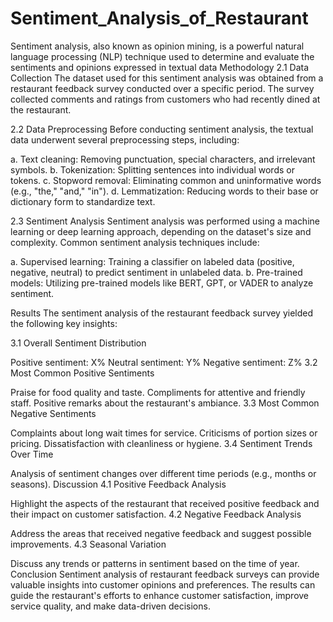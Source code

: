# Sentiment_Analysis_of_Restaurant
Sentiment analysis, also known as opinion mining, is a powerful natural language processing (NLP) technique used to determine and evaluate the sentiments and opinions expressed in textual data
Methodology
2.1 Data Collection
The dataset used for this sentiment analysis was obtained from a restaurant feedback survey conducted over a specific period. The survey collected comments and ratings from customers who had recently dined at the restaurant.

2.2 Data Preprocessing
Before conducting sentiment analysis, the textual data underwent several preprocessing steps, including:

a. Text cleaning: Removing punctuation, special characters, and irrelevant symbols.
b. Tokenization: Splitting sentences into individual words or tokens.
c. Stopword removal: Eliminating common and uninformative words (e.g., "the," "and," "in").
d. Lemmatization: Reducing words to their base or dictionary form to standardize text.

2.3 Sentiment Analysis
Sentiment analysis was performed using a machine learning or deep learning approach, depending on the dataset's size and complexity. Common sentiment analysis techniques include:

a. Supervised learning: Training a classifier on labeled data (positive, negative, neutral) to predict sentiment in unlabeled data.
b. Pre-trained models: Utilizing pre-trained models like BERT, GPT, or VADER to analyze sentiment.

Results
The sentiment analysis of the restaurant feedback survey yielded the following key insights:

3.1 Overall Sentiment Distribution

Positive sentiment: X%
Neutral sentiment: Y%
Negative sentiment: Z%
3.2 Most Common Positive Sentiments

Praise for food quality and taste.
Compliments for attentive and friendly staff.
Positive remarks about the restaurant's ambiance.
3.3 Most Common Negative Sentiments

Complaints about long wait times for service.
Criticisms of portion sizes or pricing.
Dissatisfaction with cleanliness or hygiene.
3.4 Sentiment Trends Over Time

Analysis of sentiment changes over different time periods (e.g., months or seasons).
Discussion
4.1 Positive Feedback Analysis

Highlight the aspects of the restaurant that received positive feedback and their impact on customer satisfaction.
4.2 Negative Feedback Analysis

Address the areas that received negative feedback and suggest possible improvements.
4.3 Seasonal Variation

Discuss any trends or patterns in sentiment based on the time of year.
Conclusion
Sentiment analysis of restaurant feedback surveys can provide valuable insights into customer opinions and preferences. The results can guide the restaurant's efforts to enhance customer satisfaction, improve service quality, and make data-driven decisions.
